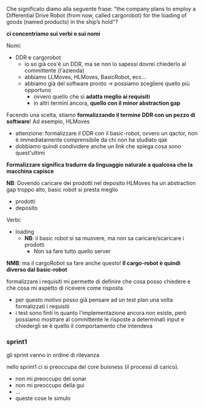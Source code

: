 Che significato diamo alla seguente frase: "the company plans to employ a Differential Drive Robot (from now, called cargorobot) for the loading of goods (named products) in the ship’s hold"?

**ci concentriamo sui verbi e sui nomi**

Nomi:
- DDR e cargorobot
    - io so già cos'è un DDR, ma se non lo sapessi dovrei chiederlo al committente (l'azienda) 
    - abbiamo LLMoves, HLMoves, BasicRobot, ecc...
    - abbiamo già del software pronto -> possiamo scegliere quello più opportuno 
        - ovvero quello che si **adatta meglio ai requisiti**
        - in altri termini ancora, **quello con il minor abstraction gap**

Facendo una scelta, stiamo **formalizzando il termine DDR con un pezzo di software**! Ad esempio, HLMoves
- attenzione: formalizzare il DDR con il basic-robot, ovvero un qactor, non è immediatamente comprensibile da chi non ha studiato qak
- dobbiamo quindi condividere anche un link che spiega cosa sono quest'ultimi 

**Formalizzare significa tradurre da linguaggio naturale a qualcosa che la macchina capisce**

**NB**: Dovendo caricare dei prodotti nel deposito HLMoves ha un abstraction gap troppo alto, basic robot si presta meglio

- prodotti
- deposito

Verbi:
- loading
    - **NB**: il basic robot si sa muovere, ma non sa caricare/scaricare i prodotti
        - Non sa fare tutto quello server

**NMB**: ma il cargoRobot sa fare anche questo! **Il cargo-robot è quindi diverso dal basic-robot**


formalizzare i requisiti mi permette di definire che cosa posso chiedere e che cosa mi aspetto di ricevere come risposta
- per questo motivo posso già pensare ad un test plan una volta formalizzati i requisiti
- i test sono finti in quanto l'implementazione ancora non esiste, però possiamo mostrare al committente le risposte a determinati input e chiedergli se è quello il comportamento che intendeva


### sprint1
gli sprint vanno in ordine di rilevanza

nello sprint1 ci si preoccupa del core buisness (il processi di carico). 
- non mi preoccupo del sonar
- non mi preoccupo della gui
- ...
- queste cose le simulo